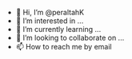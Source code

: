 - 👋 Hi, I’m @peraltahK
- 👀 I’m interested in ...
- 🌱 I’m currently learning ...
- 💞️ I’m looking to collaborate on ...
- 📫 How to reach me by email

<!---
peraltahK/peraltahK is a ✨ special ✨ repository because its `README.md` (this file) appears on your GitHub profile.
You can click the Preview link to take a look at your changes.
--->
